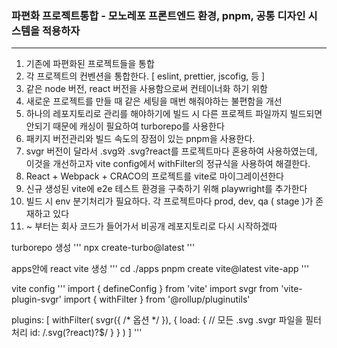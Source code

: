 ### 파편화 프로젝트통합 - 모노레포 프론트엔드 환경, pnpm, 공통 디자인 시스템을 적용하자

---
1. 기존에 파편화된 프로젝트들을 통합
2. 각 프로젝트의 컨벤션을 통합한다. [ eslint, prettier, jscofig, 등 ]
3. 같은 node 버전, react 버전을 사용함으로써 컨테이너화 하기 위함
4. 새로운 프로젝트를 만들 때 같은 세팅을 매번 해줘야하는 불편함을 개선
5. 하나의 레포지토리로 관리를 해야하기에 빌드 시 다른 프로젝트 파일까지 빌드되면 안되기 때문에 캐싱이 필요하여 turborepo를 사용한다
6. 패키지 버전관리와 빌드 속도의 장점이 있는 pnpm을 사용한다.
7. svgr 버전이 달라서 .svg와 .svg?react를 프로젝트마다 혼용하여 사용하였는데, 이것을 개선하고자 vite config에서 withFilter의 정규식을 사용하여 해결한다.
8. React + Webpack + CRACO의 프로젝트를 vite로 마이그레이션한다
9. 신규 생성된 vite에 e2e 테스트 환경을 구축하기 위해 playwright를 추가한다
10. 빌드 시 env 분기처리가 필요하다. 각 프로젝트마다 prod, dev, qa ( stage )가 존재하고 있다 
11. ~ 부터는 회사 코드가 들어가서 비공개 레포지토리로 다시 시작하겠따

turborepo 생성
'''
  npx create-turbo@latest
'''

apps안에 react vite 생성
'''
  cd ./apps
  pnpm create vite@latest vite-app
'''


vite config
'''
import { defineConfig } from 'vite'
import svgr from 'vite-plugin-svgr'
import { withFilter } from '@rollup/pluginutils'

plugins: [
    withFilter(
      svgr({ /* 옵션 */ }),
      {
        load: {
          // 모든 .svg .svgr 파일을 필터 처리
          id: /\.svg(\?react)?$/
        }
      }
    )
  ]
'''
